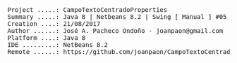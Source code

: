 <pre>

Project .....: CampoTextoCentradoProperties
Summary .....: Java 8 | Netbeans 8.2 | Swing [ Manual ] #05 / 2
Creation ....: 21/08/2017
Author ......: José A. Pacheco Ondoño - joanpaon@gmail.com
Platform ....: Java 8
IDE .........: NetBeans 8.2
Remote ......: https://github.com/joanpaon/CampoTextoCentradoProperties.git

</pre>
